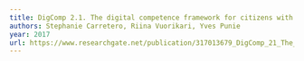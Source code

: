```yaml
---
title: DigComp 2.1. The digital competence framework for citizens with eight proficiency levels and examples of use
authors: Stephanie Carretero, Riina Vuorikari, Yves Punie
year: 2017
url: https://www.researchgate.net/publication/317013679_DigComp_21_The_digital_competence_framework_for_citizens_with_eight_proficiency_levels_and_examples_of_use/citation/download
---
```



